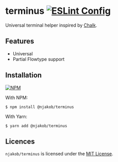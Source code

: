 
# terminus [![ESLint Config][eslint-config-image]][eslint-config]

Universal terminal helper inspired by [Chalk][chalk].

## Features

* Universal
* Partial Flowtype support

## Installation

[![NPM][npm-install-image]][npm]

With NPM:

```
$ npm install @njakob/terminus
```

With Yarn:

```
$ yarn add @njakob/terminus
```

## Licences

`njakob/terminus` is licensed under the [MIT License][licence].

[licence]: LICENSE
[chalk]: https://github.com/chalk/chalk
[eslint-config]: https://github.com/njakob/eslint-config
[npm]: https://nodei.co/npm/@njakob/terminus
[npm-install-image]: https://nodei.co/npm/@njakob/terminus.png?downloads=true
[npm-status-image]: https://img.shields.io/npm/v/@njakob/terminus.svg
[eslint-config-image]: https://img.shields.io/badge/eslint_config-njakob-463fd4.svg
